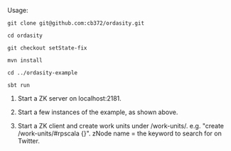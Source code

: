 Usage:

    git clone git@github.com:cb372/ordasity.git

    cd ordasity

    git checkout setState-fix

    mvn install

    cd ../ordasity-example

    sbt run

1. Start a ZK server on localhost:2181.

2. Start a few instances of the example, as shown above.

3. Start a ZK client and create work units under /work-units/. e.g. "create /work-units/#rpscala {}". zNode name = the keyword to search for on Twitter.


